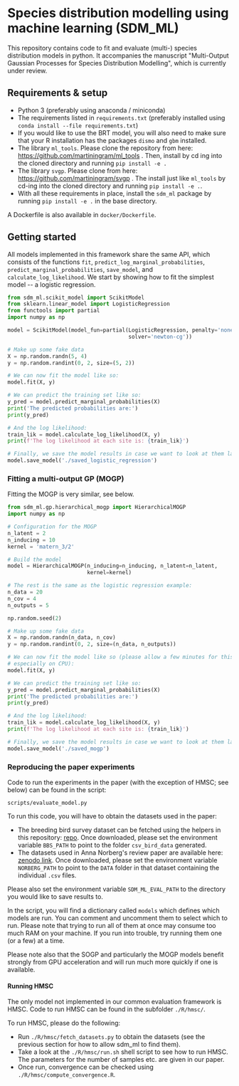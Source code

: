 # Species distribution modelling using machine learning (SDM_ML)

This repository contains code to fit and evaluate (multi-) species distribution
models in python. It accompanies the manuscript "Multi-Output Gaussian Processes
for Species Distribution Modelling", which is currently under review.

## Requirements & setup

* Python 3 (preferably using anaconda / miniconda)
* The requirements listed in `requirements.txt` (preferably installed using
  `conda install --file requirements.txt`)
* If you would like to use the BRT model, you will also need to make sure that
  your R installation has the packages `dismo` and `gbm` installed.
* The library `ml_tools`. Please clone the repository from here:
  https://github.com/martiningram/ml_tools . Then, install by cd ing into the
  cloned directory and running `pip install -e .`
* The library `svgp`. Please clone from here:
  https://github.com/martiningram/svgp . The install just like `ml_tools` by
  cd-ing into the cloned directory and running `pip install -e .`.
* With all these requirements in place, install the `sdm_ml` package by running
  `pip install -e .` in the base directory.
  
A Dockerfile is also available in `docker/Dockerfile`.

## Getting started

All models implemented in this framework share the same API, which consists of
the functions `fit`, `predict_log_marginal_probabilities`,
`predict_marginal_probabilities`, `save_model`, and `calculate_log_likelihood`.
We start by showing how to fit the simplest model -- a logistic regression.

```python
from sdm_ml.scikit_model import ScikitModel
from sklearn.linear_model import LogisticRegression
from functools import partial
import numpy as np

model = ScikitModel(model_fun=partial(LogisticRegression, penalty='none',
                                      solver='newton-cg'))

# Make up some fake data
X = np.random.randn(5, 4)
y = np.random.randint(0, 2, size=(5, 2))

# We can now fit the model like so:
model.fit(X, y)

# We can predict the training set like so:
y_pred = model.predict_marginal_probabilities(X)
print('The predicted probabilities are:')
print(y_pred)

# And the log likelihood:
train_lik = model.calculate_log_likelihood(X, y)
print(f'The log likelihood at each site is: {train_lik}')

# Finally, we save the model results in case we want to look at them later
model.save_model('./saved_logistic_regression')
```

### Fitting a multi-output GP (MOGP)

Fitting the MOGP is very similar, see below.

```python
from sdm_ml.gp.hierarchical_mogp import HierarchicalMOGP
import numpy as np

# Configuration for the MOGP
n_latent = 2
n_inducing = 10
kernel = 'matern_3/2'

# Build the model
model = HierarchicalMOGP(n_inducing=n_inducing, n_latent=n_latent,
                         kernel=kernel)

# The rest is the same as the logistic regression example:
n_data = 20
n_cov = 4
n_outputs = 5

np.random.seed(2)

# Make up some fake data
X = np.random.randn(n_data, n_cov)
y = np.random.randint(0, 2, size=(n_data, n_outputs))

# We can now fit the model like so (please allow a few minutes for this,
# especially on CPU):
model.fit(X, y)

# We can predict the training set like so:
y_pred = model.predict_marginal_probabilities(X)
print('The predicted probabilities are:')
print(y_pred)

# And the log likelihood:
train_lik = model.calculate_log_likelihood(X, y)
print(f'The log likelihood at each site is: {train_lik}')

# Finally, we save the model results in case we want to look at them later
model.save_model('./saved_mogp')
```

### Reproducing the paper experiments

Code to run the experiments in the paper (with the exception of HMSC; see below)
can be found in the script:

`scripts/evaluate_model.py`

To run this code, you will have to obtain the datasets used in the paper:

* The breeding bird survey dataset can be fetched using the helpers in this
  repository: [repo](https://github.com/martiningram/bbs_bird_mistnet_split).
  Once downloaded, please set the environment variable `BBS_PATH` to point to
  the folder `csv_bird_data` generated.
* The datasets used in Anna Norberg's review paper are available here: [zenodo
  link](https://zenodo.org/record/2637812#.XeSjab9S-u4). Once downloaded, please
  set the environment variable `NORBERG_PATH` to point to the `DATA` folder in
  that dataset containing the individual `.csv` files.

Please also set the environment variable `SDM_ML_EVAL_PATH` to the directory you
would like to save results to.

In the script, you will find a dictionary called `models` which defines which
models are run. You can comment and uncomment them to select which to run.
Please note that trying to run all of them at once may consume too much RAM on
your machine. If you run into trouble, try running them one (or a few) at a
time.

Please note also that the SOGP and particularly the MOGP models benefit strongly
from GPU acceleration and will run much more quickly if one is available.

#### Running HMSC

The only model not implemented in our common evaluation framework is HMSC. Code
to run HMSC can be found in the subfolder `./R/hmsc/`.

To run HMSC, please do the following:

* Run `./R/hmsc/fetch_datasets.py` to obtain the datasets (see the previous
  section for how to allow sdm_ml to find them).
* Take a look at the `./R/hmsc/run.sh` shell script to see how to run HMSC. The
  parameters for the number of samples etc. are given in our paper.
* Once run, convergence can be checked using `./R/hmsc/compute_convergence.R`.
